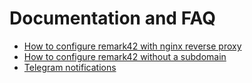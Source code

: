 # Documentation and FAQ

- [How to configure remark42 with nginx reverse proxy](nginx-proxy.md)
- [How to configure remark42 without a subdomain](subdomain.md)
- [Telegram notifications](telegram.md)
 
